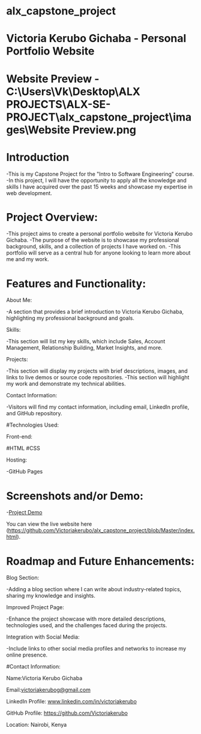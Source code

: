 # alx_capstone_project

# Victoria Kerubo Gichaba - Personal Portfolio Website

# Website Preview - C:\Users\Vk\Desktop\ALX PROJECTS\ALX-SE-PROJECT\alx_capstone_project\images\Website Preview.png

# Introduction

-This is my Capstone Project for the "Intro to Software Engineering" course.
-In this project, I will have the opportunity to apply all the knowledge and skills I have acquired over the past 15 weeks and showcase my expertise in web development. 

# Project Overview:

-This project aims to create a personal portfolio website for Victoria Kerubo Gichaba. 
-The purpose of the website is to showcase my professional background, skills, and a collection of projects I have worked on. 
-This portfolio will serve as a central hub for anyone looking to learn more about me and my work.

# Features and Functionality:

About Me:

-A section that provides a brief introduction to Victoria Kerubo Gichaba, highlighting my professional background and goals.

Skills:

-This section will list my key skills, which include Sales, Account Management, Relationship Building, Market Insights, and more.

Projects:

-This section will display my projects with brief descriptions, images, and links to live demos or source code repositories. 
-This section will highlight my work and demonstrate my technical abilities.

Contact Information:

-Visitors will find my contact information, including email, LinkedIn profile, and GitHub repository.

#Technologies Used:

Front-end:

#HTML 
#CSS

Hosting:

-GitHub Pages

# Screenshots and/or Demo:

-[Project Demo](link-to-project-demo.png)

You can view the live website here (https://github.com/Victoriakerubo/alx_capstone_project/blob/Master/index.html).

# Roadmap and Future Enhancements:

Blog Section:

-Adding a blog section where I can write about industry-related topics, sharing my knowledge and insights.

Improved Project Page:

-Enhance the project showcase with more detailed descriptions, technologies used, and the challenges faced during the projects.

Integration with Social Media:

-Include links to other social media profiles and networks to increase my online presence.

#Contact Information:

Name:Victoria Kerubo Gichaba

Email:victoriakerubog@gmail.com

LinkedIn Profile: www.linkedin.com/in/victoriakerubo

GitHub Profile: https://github.com/Victoriakerubo

Location: Nairobi, Kenya

